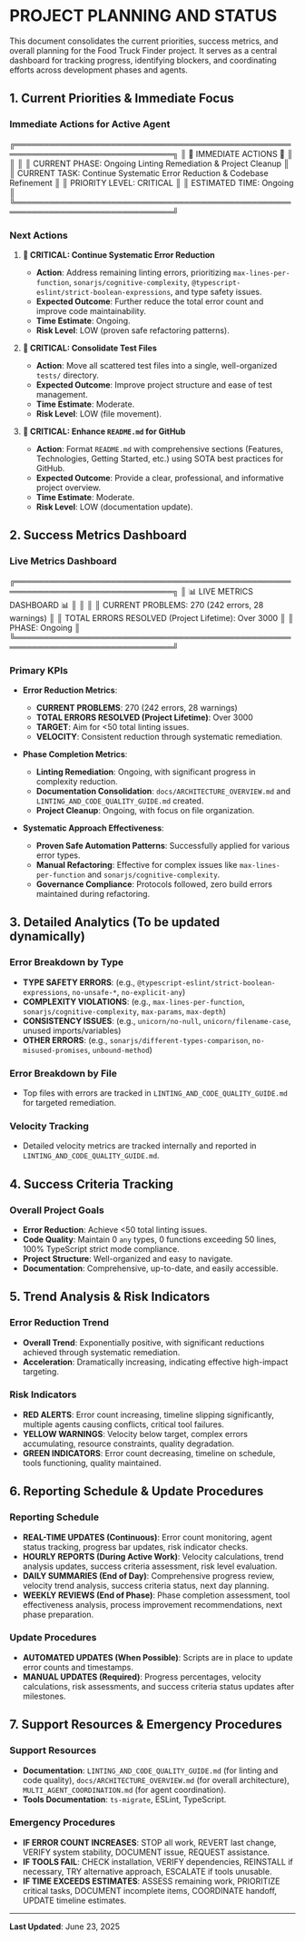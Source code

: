 # PROJECT PLANNING AND STATUS

This document consolidates the current priorities, success metrics, and overall planning for the Food Truck Finder project. It serves as a central dashboard for tracking progress, identifying blockers, and coordinating efforts across development phases and agents.

## 1. Current Priorities & Immediate Focus

### Immediate Actions for Active Agent

╔══════════════════════════════════════════════════════════════════════════════╗
║                           🔴 IMMEDIATE ACTIONS 🔴                           ║
║                                                                              ║
║  CURRENT PHASE: Ongoing Linting Remediation & Project Cleanup               ║
║  CURRENT TASK: Continue Systematic Error Reduction & Codebase Refinement    ║
║  PRIORITY LEVEL: CRITICAL                                                    ║
║  ESTIMATED TIME: Ongoing                                                     ║
╚══════════════════════════════════════════════════════════════════════════════╝

### Next Actions

1.  **🔴 CRITICAL: Continue Systematic Error Reduction**
    -   **Action**: Address remaining linting errors, prioritizing `max-lines-per-function`, `sonarjs/cognitive-complexity`, `@typescript-eslint/strict-boolean-expressions`, and type safety issues.
    -   **Expected Outcome**: Further reduce the total error count and improve code maintainability.
    -   **Time Estimate**: Ongoing.
    -   **Risk Level**: LOW (proven safe refactoring patterns).

2.  **🔴 CRITICAL: Consolidate Test Files**
    -   **Action**: Move all scattered test files into a single, well-organized `tests/` directory.
    -   **Expected Outcome**: Improve project structure and ease of test management.
    -   **Time Estimate**: Moderate.
    -   **Risk Level**: LOW (file movement).

3.  **🔴 CRITICAL: Enhance `README.md` for GitHub**
    -   **Action**: Format `README.md` with comprehensive sections (Features, Technologies, Getting Started, etc.) using SOTA best practices for GitHub.
    -   **Expected Outcome**: Provide a clear, professional, and informative project overview.
    -   **Time Estimate**: Moderate.
    -   **Risk Level**: LOW (documentation update).

## 2. Success Metrics Dashboard

### Live Metrics Dashboard

╔══════════════════════════════════════════════════════════════════════════════╗
║                          📊 LIVE METRICS DASHBOARD 📊                       ║
║                                                                              ║
║  CURRENT PROBLEMS: 270 (242 errors, 28 warnings)                             ║
║  TOTAL ERRORS RESOLVED (Project Lifetime): Over 3000                         ║
║  PHASE: Ongoing                                                              ║
╚══════════════════════════════════════════════════════════════════════════════╝

### Primary KPIs

-   **Error Reduction Metrics**:
    -   **CURRENT PROBLEMS**: 270 (242 errors, 28 warnings)
    -   **TOTAL ERRORS RESOLVED (Project Lifetime)**: Over 3000
    -   **TARGET**: Aim for <50 total linting issues.
    -   **VELOCITY**: Consistent reduction through systematic remediation.

-   **Phase Completion Metrics**:
    -   **Linting Remediation**: Ongoing, with significant progress in complexity reduction.
    -   **Documentation Consolidation**: `docs/ARCHITECTURE_OVERVIEW.md` and `LINTING_AND_CODE_QUALITY_GUIDE.md` created.
    -   **Project Cleanup**: Ongoing, with focus on file organization.

-   **Systematic Approach Effectiveness**:
    -   **Proven Safe Automation Patterns**: Successfully applied for various error types.
    -   **Manual Refactoring**: Effective for complex issues like `max-lines-per-function` and `sonarjs/cognitive-complexity`.
    -   **Governance Compliance**: Protocols followed, zero build errors maintained during refactoring.

## 3. Detailed Analytics (To be updated dynamically)

### Error Breakdown by Type

-   **TYPE SAFETY ERRORS**: (e.g., `@typescript-eslint/strict-boolean-expressions`, `no-unsafe-*`, `no-explicit-any`)
-   **COMPLEXITY VIOLATIONS**: (e.g., `max-lines-per-function`, `sonarjs/cognitive-complexity`, `max-params`, `max-depth`)
-   **CONSISTENCY ISSUES**: (e.g., `unicorn/no-null`, `unicorn/filename-case`, unused imports/variables)
-   **OTHER ERRORS**: (e.g., `sonarjs/different-types-comparison`, `no-misused-promises`, `unbound-method`)

### Error Breakdown by File

-   Top files with errors are tracked in `LINTING_AND_CODE_QUALITY_GUIDE.md` for targeted remediation.

### Velocity Tracking

-   Detailed velocity metrics are tracked internally and reported in `LINTING_AND_CODE_QUALITY_GUIDE.md`.

## 4. Success Criteria Tracking

### Overall Project Goals

-   **Error Reduction**: Achieve <50 total linting issues.
-   **Code Quality**: Maintain 0 `any` types, 0 functions exceeding 50 lines, 100% TypeScript strict mode compliance.
-   **Project Structure**: Well-organized and easy to navigate.
-   **Documentation**: Comprehensive, up-to-date, and easily accessible.

## 5. Trend Analysis & Risk Indicators

### Error Reduction Trend

-   **Overall Trend**: Exponentially positive, with significant reductions achieved through systematic remediation.
-   **Acceleration**: Dramatically increasing, indicating effective high-impact targeting.

### Risk Indicators

-   **RED ALERTS**: Error count increasing, timeline slipping significantly, multiple agents causing conflicts, critical tool failures.
-   **YELLOW WARNINGS**: Velocity below target, complex errors accumulating, resource constraints, quality degradation.
-   **GREEN INDICATORS**: Error count decreasing, timeline on schedule, tools functioning, quality maintained.

## 6. Reporting Schedule & Update Procedures

### Reporting Schedule

-   **REAL-TIME UPDATES (Continuous)**: Error count monitoring, agent status tracking, progress bar updates, risk indicator checks.
-   **HOURLY REPORTS (During Active Work)**: Velocity calculations, trend analysis updates, success criteria assessment, risk level evaluation.
-   **DAILY SUMMARIES (End of Day)**: Comprehensive progress review, velocity trend analysis, success criteria status, next day planning.
-   **WEEKLY REVIEWS (End of Phase)**: Phase completion assessment, tool effectiveness analysis, process improvement recommendations, next phase preparation.

### Update Procedures

-   **AUTOMATED UPDATES (When Possible)**: Scripts are in place to update error counts and timestamps.
-   **MANUAL UPDATES (Required)**: Progress percentages, velocity calculations, risk assessments, and success criteria status updates after milestones.

## 7. Support Resources & Emergency Procedures

### Support Resources

-   **Documentation**: `LINTING_AND_CODE_QUALITY_GUIDE.md` (for linting and code quality), `docs/ARCHITECTURE_OVERVIEW.md` (for overall architecture), `MULTI_AGENT_COORDINATION.md` (for agent coordination).
-   **Tools Documentation**: `ts-migrate`, ESLint, TypeScript.

### Emergency Procedures

-   **IF ERROR COUNT INCREASES**: STOP all work, REVERT last change, VERIFY system stability, DOCUMENT issue, REQUEST assistance.
-   **IF TOOLS FAIL**: CHECK installation, VERIFY dependencies, REINSTALL if necessary, TRY alternative approach, ESCALATE if tools unusable.
-   **IF TIME EXCEEDS ESTIMATES**: ASSESS remaining work, PRIORITIZE critical tasks, DOCUMENT incomplete items, COORDINATE handoff, UPDATE timeline estimates.

---

**Last Updated**: June 23, 2025
